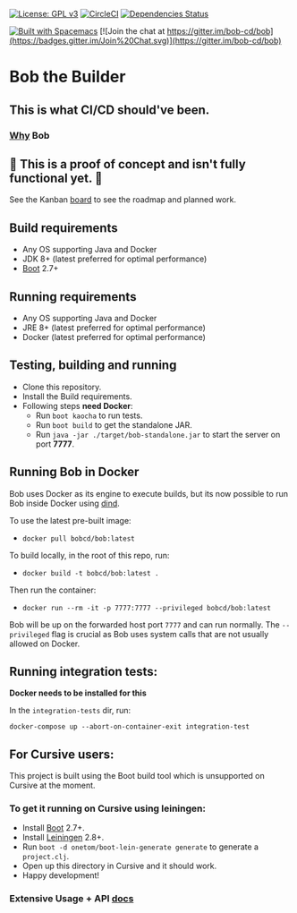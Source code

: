 [![License: GPL v3](https://img.shields.io/badge/license-GPL%20v3-blue.svg)](http://www.gnu.org/licenses/gpl-3.0)
[![CircleCI](https://circleci.com/gh/bob-cd/bob/tree/master.svg?style=svg)](https://circleci.com/gh/bob-cd/bob/tree/master)
[![Dependencies Status](https://versions.deps.co/bob-cd/bob/status.png)](https://versions.deps.co/bob-cd/bob)

[![Built with Spacemacs](https://cdn.rawgit.com/syl20bnr/spacemacs/442d025779da2f62fc86c2082703697714db6514/assets/spacemacs-badge.svg)](http://spacemacs.org)
[![Join the chat at https://gitter.im/bob-cd/bob](https://badges.gitter.im/Join%20Chat.svg)](https://gitter.im/bob-cd/bob)

# Bob the Builder

## This is what CI/CD should've been.

### [Why](https://github.com/bob-cd/bob/blob/master/docs/rationale.md) Bob

## 🚧 This is a proof of concept and isn't fully functional yet. 🚧
See the Kanban [board](https://github.com/bob-cd/bob/projects/1) to see the roadmap and planned work.

## Build requirements
- Any OS supporting Java and Docker
- JDK 8+ (latest preferred for optimal performance)
- [Boot](https://boot-clj.com/) 2.7+

## Running requirements
- Any OS supporting Java and Docker
- JRE 8+ (latest preferred for optimal performance)
- Docker (latest preferred for optimal performance)

## Testing, building and running
- Clone this repository.
- Install the Build requirements.
- Following steps **need Docker**:
    - Run `boot kaocha` to run tests.
    - Run `boot build` to get the standalone JAR.
    - Run `java -jar ./target/bob-standalone.jar` to start the server on port **7777**.

## Running Bob in Docker
Bob uses Docker as its engine to execute builds, but its now possible to run Bob
inside Docker using [dind](https://hub.docker.com/_/docker).

To use the latest pre-built image:
- `docker pull bobcd/bob:latest`

To build locally, in the root of this repo, run:
- `docker build -t bobcd/bob:latest .`

Then run the container:
- `docker run --rm -it -p 7777:7777 --privileged bobcd/bob:latest`

Bob will be up on the forwarded host port `7777` and can run normally.
The `--privileged` flag is crucial as Bob uses system calls that are not usually
allowed on Docker.

## Running integration tests:

**Docker needs to be installed for this**

In the `integration-tests` dir, run:

`docker-compose up --abort-on-container-exit integration-test`

## For Cursive users:
This project is built using the Boot build tool which is unsupported on Cursive at the moment.

### To get it running on Cursive using leiningen:
- Install [Boot](https://boot-clj.com/) 2.7+.
- Install [Leiningen](https://leiningen.org/) 2.8+.
- Run `boot -d onetom/boot-lein-generate generate` to generate a `project.clj`.
- Open up this directory in Cursive and it should work.
- Happy development!

### Extensive Usage + API [docs](https://bob-cd.readthedocs.io/en/latest/)
